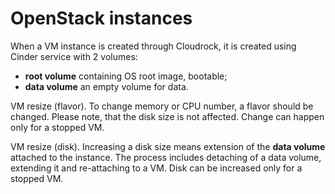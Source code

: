 # OpenStack instances

When a VM instance is created through Cloudrock, it is created
using Cinder service with 2 volumes:

- **root volume** containing OS root image, bootable;
- **data volume** an empty volume for data.

VM resize (flavor). To change memory or CPU number, a flavor should be
changed. Please note, that the disk size is not affected. Change can
happen only for a stopped VM.

VM resize (disk). Increasing a disk size means extension of the **data
volume** attached to the instance. The process includes detaching of a
data volume, extending it and re-attaching to a VM. Disk can be
increased only for a stopped VM.
